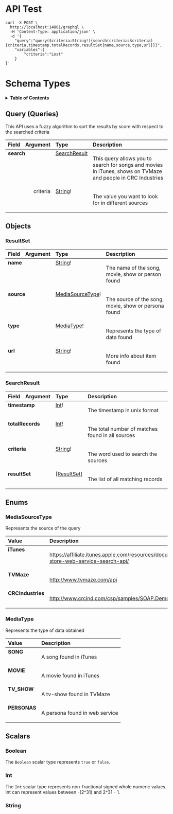 # API Test

```
curl -X POST \
  http://localhost:14801/graphql \
  -H 'Content-Type: application/json' \
  -d '{
	"query":"query($criteria:String!){search(criteria:$criteria){criteria,timestamp,totalRecords,resultSet{name,source,type,url}}}",
	"variables":{
		"criteria":"Lost"
	}
}'
```

# Schema Types

<details>
  <summary><strong>Table of Contents</strong></summary>

-   [Query](#query)
-   [Objects](#objects)
    -   [ResultSet](#resultset)
    -   [SearchResult](#searchresult)
-   [Enums](#enums)
    -   [MediaSourceType](#mediasourcetype)
    -   [MediaType](#mediatype)
-   [Scalars](#scalars)
    -   [Boolean](#boolean)
    -   [Int](#int)
    -   [String](#string)

</details>

## Query (Queries)

This API uses a fuzzy algorithm to sort the results by score with respect to the searched criteria

<table>
<thead>
<tr>
<th align="left">Field</th>
<th align="right">Argument</th>
<th align="left">Type</th>
<th align="left">Description</th>
</tr>
</thead>
<tbody>
<tr>
<td colspan="2" valign="top"><strong>search</strong></td>
<td valign="top"><a href="#searchresult">SearchResult</a></td>
<td>

This query allows you to search for songs and movies in iTunes, shows on TVMaze and people in CRC Industries

</td>
</tr>
<tr>
<td colspan="2" align="right" valign="top">criteria</td>
<td valign="top"><a href="#string">String</a>!</td>
<td>

The value you want to look for in different sources

</td>
</tr>
</tbody>
</table>

## Objects

### ResultSet

<table>
<thead>
<tr>
<th align="left">Field</th>
<th align="right">Argument</th>
<th align="left">Type</th>
<th align="left">Description</th>
</tr>
</thead>
<tbody>
<tr>
<td colspan="2" valign="top"><strong>name</strong></td>
<td valign="top"><a href="#string">String</a>!</td>
<td>

The name of the song, movie, show or person found

</td>
</tr>
<tr>
<td colspan="2" valign="top"><strong>source</strong></td>
<td valign="top"><a href="#mediasourcetype">MediaSourceType</a>!</td>
<td>

The source of the song, movie, show or persona found

</td>
</tr>
<tr>
<td colspan="2" valign="top"><strong>type</strong></td>
<td valign="top"><a href="#mediatype">MediaType</a>!</td>
<td>

Represents the type of data found

</td>
</tr>
<tr>
<td colspan="2" valign="top"><strong>url</strong></td>
<td valign="top"><a href="#string">String</a>!</td>
<td>

More info about item found

</td>
</tr>
</tbody>
</table>

### SearchResult

<table>
<thead>
<tr>
<th align="left">Field</th>
<th align="right">Argument</th>
<th align="left">Type</th>
<th align="left">Description</th>
</tr>
</thead>
<tbody>
<tr>
<td colspan="2" valign="top"><strong>timestamp</strong></td>
<td valign="top"><a href="#int">Int</a>!</td>
<td>

The timestamp in unix format

</td>
</tr>
<tr>
<td colspan="2" valign="top"><strong>totalRecords</strong></td>
<td valign="top"><a href="#int">Int</a>!</td>
<td>

The total number of matches found in all sources

</td>
</tr>
<tr>
<td colspan="2" valign="top"><strong>criteria</strong></td>
<td valign="top"><a href="#string">String</a>!</td>
<td>

The word used to search the sources

</td>
</tr>
<tr>
<td colspan="2" valign="top"><strong>resultSet</strong></td>
<td valign="top">[<a href="#resultset">ResultSet</a>]</td>
<td>

The list of all matching records

</td>
</tr>
</tbody>
</table>

## Enums

### MediaSourceType

Represents the source of the query

<table>
<thead>
<th align="left">Value</th>
<th align="left">Description</th>
</thead>
<tbody>
<tr>
<td valign="top"><strong>iTunes</strong></td>
<td>

https://affiliate.itunes.apple.com/resources/documentation/itunes-store-web-service-search-api/

</td>
</tr>
<tr>
<td valign="top"><strong>TVMaze</strong></td>
<td>

http://www.tvmaze.com/api

</td>
</tr>
<tr>
<td valign="top"><strong>CRCIndustries</strong></td>
<td>

http://www.crcind.com/csp/samples/SOAP.Demo.cls

</td>
</tr>
</tbody>
</table>

### MediaType

Represents the type of data obtained

<table>
<thead>
<th align="left">Value</th>
<th align="left">Description</th>
</thead>
<tbody>
<tr>
<td valign="top"><strong>SONG</strong></td>
<td>

A song found in iTunes

</td>
</tr>
<tr>
<td valign="top"><strong>MOVIE</strong></td>
<td>

A movie found in iTunes

</td>
</tr>
<tr>
<td valign="top"><strong>TV_SHOW</strong></td>
<td>

A tv-show found in TVMaze

</td>
</tr>
<tr>
<td valign="top"><strong>PERSONAS</strong></td>
<td>

A persona found in web service

</td>
</tr>
</tbody>
</table>

## Scalars

### Boolean

The `Boolean` scalar type represents `true` or `false`.

### Int

The `Int` scalar type represents non-fractional signed whole numeric values. Int can represent values between -(2^31) and 2^31 - 1.

### String
